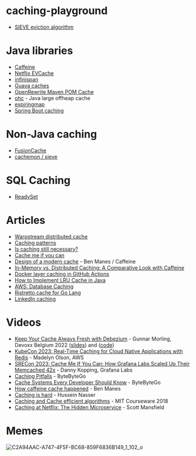 # caching-playground

- [SIEVE eviction algorithm](http://cachemon.github.io/SIEVE-website/)

# Java libraries
- [Caffeine](https://github.com/ben-manes/caffeine)
- [Netflix EVCache](https://github.com/netflix/evcache)
- [infinispan](https://github.com/infinispan/infinispan)
- [Guava caches](https://github.com/google/guava/wiki/CachesExplained)
- [OpenRewrite Maven POM Cache](https://github.com/openrewrite/rewrite/tree/main/rewrite-maven/src/main/java/org/openrewrite/maven/cache)
- [ohc](https://github.com/snazy/ohc) - Java large offheap cache
- [expiringmap](https://github.com/jhalterman/expiringmap)
- [Spring Boot caching](https://docs.spring.io/spring-boot/reference/io/caching.html)

# Non-Java caching
- [FusionCache](https://github.com/ZiggyCreatures/FusionCache)
- [cachemon / sieve](https://github.com/cacheMon)
 
# SQL Caching
- [ReadySet](https://readyset.io)
 
# Articles
- [Warpstream distributed cache](https://www.warpstream.com/blog/minimizing-s3-api-costs-with-distributed-mmap)
- [Caching patterns](https://newsletter.systemdesign.one/p/caching-patterns)
- [Is caching still necessary?](https://thenewstack.io/is-a-database-caching-layer-still-necessary/)
- [Cache me if you can](https://systemdesignclassroom.substack.com/p/cache-me-if-you-can)
- [Design of a modern cache](https://highscalability.com/design-of-a-modern-cache/) - Ben Manes / Caffeine
- [In-Memory vs. Distributed Caching: A Comparative Look with Caffeine](https://medium.com/@baraklagziel/in-memory-vs-distributed-caching-a-comparative-look-with-caffeine-15cedf6038c6)
- [Docker layer caching in GitHub Actions](https://blacksmith.sh/blog/cache-is-king-a-guide-for-docker-layer-caching-in-github-actions)
- [How to Implement LRU Cache in Java](https://www.baeldung.com/java-lru-cache)
- [AWS: Database Caching](https://aws.amazon.com/caching/database-caching/)
- [Ristretto cache for Go Lang](https://dgraph.io/blog/post/introducing-ristretto-high-perf-go-cache/)
- [LinkedIn caching](https://newsletter.systemdesigncodex.com/p/how-linkedin-uses-caching-for-profile-reads)

# Videos
- [Keep Your Cache Always Fresh with Debezium]() - Gunnar Morling, Devoxx Belgium 2022 ([slides](https://speakerdeck.com/gunnarmorling/keep-your-cache-always-fresh-with-debezium-current-22)) and ([code](https://github.com/debezium/debezium-examples/tree/main/distributed-caching)) 
- [KubeCon 2023: Real-Time Caching for Cloud Native Applications with Redis](https://www.youtube.com/watch?v=zjsNZRvD2Aw) - Madelyn Olson, AWS
- [SRECon 2023: Cache Me If You Can: How Grafana Labs Scaled Up Their Memcached 42x](https://www.youtube.com/watch?v=OVL3fgFq_9g) - Danny Kopping, Grafana Labs
- [Caching Pitfalls](https://www.youtube.com/watch?v=wh98s0XhMmQ) - ByteByteGo
- [Cache Systems Every Developer Should Know](https://www.youtube.com/watch?v=dGAgxozNWFE) - ByteByteGo
- [How caffeine cache happened](https://www.youtube.com/watch?v=6tDgPkjEBXk) - Ben Manes
- [Caching is hard](https://www.youtube.com/watch?v=jIA7z1gxuc8) - Hussein Nasser
- [Caching and Cache efficient algorithms](https://www.youtube.com/watch?v=xDKnMXtZKq8) - MIT Courseware 2018
- [Caching at Netflix: The Hidden Microservice](https://www.youtube.com/watch?v=Rzdxgx3RC0Q) - Scott Mansfield

# Memes


![C2A94AAC-A747-4F5F-BC68-859F6836B149_1_102_o](https://github.com/sullis/caching-playground/assets/30938/ffc882c0-a1aa-4884-a52e-cc8668d2637f)

